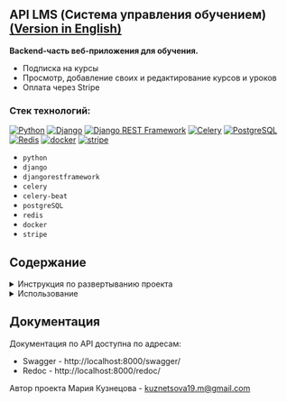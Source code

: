 ## API LMS (Система управления обучением) [(Version in English)](README_EN.md)
**Backend-часть веб-приложения для обучения.**
- Подписка на курсы
- Просмотр, добавление своих и редактирование курсов и уроков
- Оплата через Stripe
### Стек технологий:
[![Python](https://img.shields.io/badge/Python-3.12-blue?logo=python)](https://www.python.org/)
[![Django](https://img.shields.io/badge/Django-5.0.4-blue?logo=Django)](https://www.djangoproject.com/)
[![Django REST Framework](https://img.shields.io/badge/DRF-3.15.1-blue)](https://www.django-rest-framework.org/)
[![Celery](https://img.shields.io/badge/Celery-5.4.0-blue?logo=Celery)](https://docs.celeryq.dev/en/stable/)
[![PostgreSQL](https://img.shields.io/badge/PostgreSQL-464646?logo=PostgreSQL)](https://www.postgresql.org/)
[![Redis](https://img.shields.io/badge/Redis-5.0.4-blue?logo=Redis)](https://redis.io/)
[![docker](https://img.shields.io/badge/-Docker-464646?logo=docker)](https://www.docker.com/)
[![stripe](https://img.shields.io/badge/Stripe-9.3.0-blue?style=flat-square&logo=stripe)](https://stripe.com/)

- `python`
- `django`
- `djangorestframework`
- `celery`
- `celery-beat`
- `postgreSQL`
- `redis`
- `docker`
- `stripe`

## Содержание

<details>
<summary>Инструкция по развертыванию проекта</summary>

#### 1. Клонируйте проект:
```
git clone https://github.com/MSk1901/LMS.git
```
#### 2. Перейдите в корневую директорию проекта 
#### 3. Настройте переменные окружения: 

   1. Создайте файл `.env` в корневой директории 
   2. Скопируйте в него содержимое файла `.env.sample` и подставьте свои значения
   3. Для корректной работы проекта в локальной среде разработки установите значение `DEBUG=True`, чтобы обеспечить автоматическую обработку статических файлов и подробные сообщения об ошибках.


#### 4. Запустите команду для сборки и запуска контейнеров Docker:
```
docker-compose up -d --build
```
</details>

<details>
<summary>Использование</summary>

#### 1. Административная панель:
Для доступа к админке создайте суперпользователя

1. Для этого нужно будет посмотреть список запущенных контейнеров и скопировать id контейнера app
    ```
    docker ps
    ```
    Пример вывода:
    ```
    CONTAINER ID   IMAGE                                                         
    e5e38dccec3d   drf-lms-app                
    ```
2. После этого выполните команду, чтобы попасть в контейнер и выполнять команды, доступные в его окружении
    ```
    docker exec -it <id контейнера> bash
    ```
3. Для создания суперпользователя (админа) выполните команду
    ```
    python3 manage.py csu
    ```
   E-mail и пароль суперпользоветеля для входа в админку вы можете посмотреть в файле `/users/management/commands/csu.py`. При желании, вы можете задать свои e-mail и пароль


4. Откройте администратичную панель по адресу http://localhost:8000/admin/ и введите e-mail и пароль суперпользоветеля

    
#### 2. Регистрация пользователя:
1. Регистрация пользователя доступна на эндпоинте http://localhost:8000/users/
2. Отправьте POST-запрос c e-mail и паролем в теле запроса, например
    ```
    {
        "email": "user@example.com",
        "password": "Somepassword"
    }
    ```
#### 3. Аутентификация пользователя:
1. Аутентификация пользователя доступна на эндпоинте http://localhost:8000/users/login/
2. Отправьте POST-запрос c e-mail и паролем созданного ранее пользователя в теле запроса
3. В теле ответа вы получите Bearer token для дальнейшей аутентификации
    ```
    {
        "refresh": "eyJhbGciOiJIUzI",
        "access": "eyJhbGciOiJIUzI1"
    }
    ```
   Скопируйте access токен
#### 4. Создание сущностей:
! Обратите внимание. Управление сущностями доступно только аутентифицированным пользователям. 

Bearer token передается в заголовке запроса. Чтобы его указать, можно:
- использовать сторонне приложение для взаимодействия с API, например `Postman`
- авторизоваться через `swagger` по кнопке `Authorize`

Значение токена указывается в формате `Bearer <значение токена>`
1. Создание курса с уроками  
Доступно по эндпоинту http://localhost:8000/course/ (Метод POST)  
Пример тела запроса:
    ```
    {
        "title": "Django",
        "description": "Курс по Django",
        "lessons": [
                       {
                           "title": "Урок 1. Введение",
                           "description": "Что такое Django",
                           "video_url": "https://www.youtube.com/watch?v=L-FyeHQwo4U&",
                       }
                   ]
    }
    ```
   В рамках этого проекта настроена валидация прикрепляемых ссылок в `video_url`. Можно указывать ссылки только на Youtube


2. Создание оплаты Stripe  
Доступно по эндпоинту http://localhost:8000/users/payment/ (Метод POST)  
Пример тела запроса:
    ```
    {
        "amount": 10000, # указывается целое значение (рубли)
        "method": "card",
        "course_subject": 1 # id курса для оплаты
    }
    ```
    Можно создать оплату на курс или отдельный урок, указав либо `course_subject`, либо `lesson_subject`  
В теле ответа придет ссылка на оплату через Stripe, где можно будет ввести данные карты
     
#### 5. Другие способы взаимодействия:
Все способы взаимодействия вы можете найти в документации
</details>

## Документация
Документация по API доступна по адресам:
- Swagger - http://localhost:8000/swagger/
- Redoc - http://localhost:8000/redoc/



Автор проекта Мария Кузнецова - [kuznetsova19.m@gmail.com](mailto:kuznetsova19.m@gmail.com)
